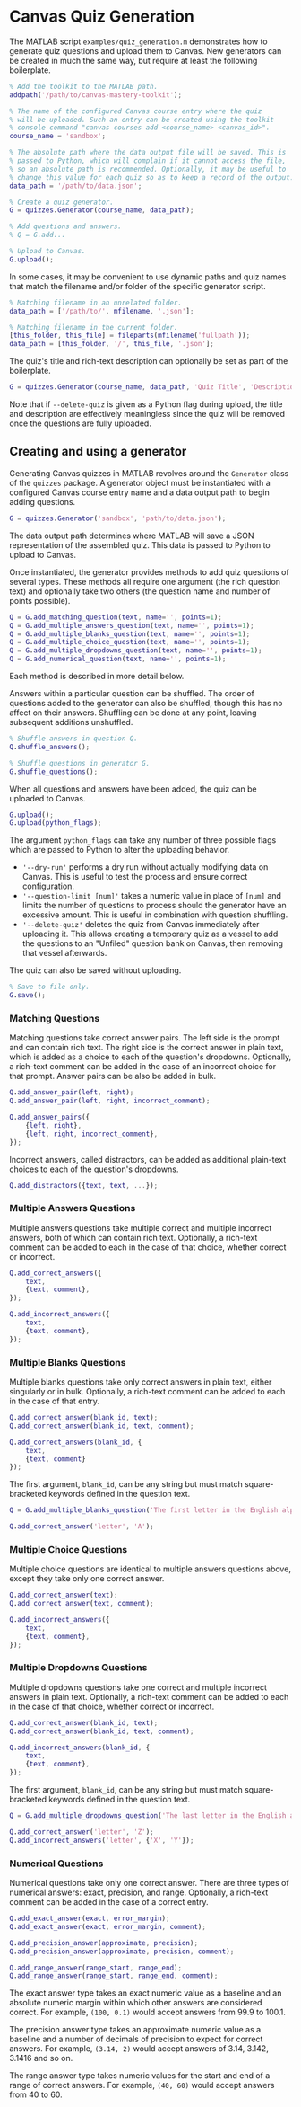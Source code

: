 # Canvas Quiz Generation

The MATLAB script `examples/quiz_generation.m` demonstrates how to generate quiz questions and upload them to Canvas. New generators can be created in much the same way, but require at least the following boilerplate.

```matlab
% Add the toolkit to the MATLAB path.
addpath('/path/to/canvas-mastery-toolkit');

% The name of the configured Canvas course entry where the quiz
% will be uploaded. Such an entry can be created using the toolkit
% console command "canvas courses add <course_name> <canvas_id>".
course_name = 'sandbox';

% The absolute path where the data output file will be saved. This is
% passed to Python, which will complain if it cannot access the file,
% so an absolute path is recommended. Optionally, it may be useful to
% change this value for each quiz so as to keep a record of the output.
data_path = '/path/to/data.json';

% Create a quiz generator.
G = quizzes.Generator(course_name, data_path);

% Add questions and answers.
% Q = G.add...

% Upload to Canvas.
G.upload();
```

In some cases, it may be convenient to use dynamic paths and quiz names that match the filename and/or folder of the specific generator script.

```matlab
% Matching filename in an unrelated folder.
data_path = ['/path/to/', mfilename, '.json'];

% Matching filename in the current folder.
[this_folder, this_file] = fileparts(mfilename('fullpath'));
data_path = [this_folder, '/', this_file, '.json'];
```

The quiz's title and rich-text description can optionally be set as part of the boilerplate.

```matlab
G = quizzes.Generator(course_name, data_path, 'Quiz Title', 'Description text');
```

Note that if `--delete-quiz` is given as a Python flag during upload, the title and description are effectively meaningless since the quiz will be removed once the questions are fully uploaded.

## Creating and using a generator

Generating Canvas quizzes in MATLAB revolves around the `Generator` class of the `quizzes` package. A generator object must be instantiated with a configured Canvas course entry name and a data output path to begin adding questions.

```matlab
G = quizzes.Generator('sandbox', 'path/to/data.json');
```

The data output path determines where MATLAB will save a JSON representation of the assembled quiz. This data is passed to Python to upload to Canvas.

Once instantiated, the generator provides methods to add quiz questions of several types. These methods all require one argument (the rich question text) and optionally take two others (the question name and number of points possible).

```matlab
Q = G.add_matching_question(text, name='', points=1);
Q = G.add_multiple_answers_question(text, name='', points=1);
Q = G.add_multiple_blanks_question(text, name='', points=1);
Q = G.add_multiple_choice_question(text, name='', points=1);
Q = G.add_multiple_dropdowns_question(text, name='', points=1);
Q = G.add_numerical_question(text, name='', points=1);
```

Each method is described in more detail below.

Answers within a particular question can be shuffled. The order of questions added to the generator can also be shuffled, though this has no affect on their answers. Shuffling can be done at any point, leaving subsequent additions unshuffled.

```matlab
% Shuffle answers in question Q.
Q.shuffle_answers();

% Shuffle questions in generator G.
G.shuffle_questions();
```

When all questions and answers have been added, the quiz can be uploaded to Canvas.

```matlab
G.upload();
G.upload(python_flags);
```

The argument `python_flags` can take any number of three possible flags which are passed to Python to alter the uploading behavior.

- `'--dry-run'` performs a dry run without actually modifying data on Canvas. This is useful to test the process and ensure correct configuration.
- `'--question-limit [num]'` takes a numeric value in place of `[num]` and limits the number of questions to process should the generator have an excessive amount. This is useful in combination with question shuffling.
- `'--delete-quiz'` deletes the quiz from Canvas immediately after uploading it. This allows creating a temporary quiz as a vessel to add the questions to an "Unfiled" question bank on Canvas, then removing that vessel afterwards.

The quiz can also be saved without uploading.

```matlab
% Save to file only.
G.save();
```

### Matching Questions

Matching questions take correct answer pairs. The left side is the prompt and can contain rich text. The right side is the correct answer in plain text, which is added as a choice to each of the question's dropdowns. Optionally, a rich-text comment can be added in the case of an incorrect choice for that prompt. Answer pairs can be also be added in bulk.

```matlab
Q.add_answer_pair(left, right);
Q.add_answer_pair(left, right, incorrect_comment);

Q.add_answer_pairs({
    {left, right},
    {left, right, incorrect_comment},
});
```

Incorrect answers, called distractors, can be added as additional plain-text choices to each of the question's dropdowns.

```matlab
Q.add_distractors({text, text, ...});
```

### Multiple Answers Questions

Multiple answers questions take multiple correct and multiple incorrect answers, both of which can contain rich text. Optionally, a rich-text comment can be added to each in the case of that choice, whether correct or incorrect.

```matlab
Q.add_correct_answers({
    text,
    {text, comment},
});

Q.add_incorrect_answers({
    text,
    {text, comment},
});
```

### Multiple Blanks Questions

Multiple blanks questions take only correct answers in plain text, either singularly or in bulk. Optionally, a rich-text comment can be added to each in the case of that entry.

```matlab
Q.add_correct_answer(blank_id, text);
Q.add_correct_answer(blank_id, text, comment);

Q.add_correct_answers(blank_id, {
    text,
    {text, comment}
});
```

The first argument, `blank_id`, can be any string but must match square-bracketed keywords defined in the question text.

```matlab
Q = G.add_multiple_blanks_question('The first letter in the English alphabet is [letter].');

Q.add_correct_answer('letter', 'A');
```

### Multiple Choice Questions

Multiple choice questions are identical to multiple answers questions above, except they take only one correct answer.

```matlab
Q.add_correct_answer(text);
Q.add_correct_answer(text, comment);

Q.add_incorrect_answers({
    text,
    {text, comment},
});
```

### Multiple Dropdowns Questions

Multiple dropdowns questions take one correct and multiple incorrect answers in plain text. Optionally, a rich-text comment can be added to each in the case of that choice, whether correct or incorrect.

```matlab
Q.add_correct_answer(blank_id, text);
Q.add_correct_answer(blank_id, text, comment);

Q.add_incorrect_answers(blank_id, {
    text,
    {text, comment},
});
```

The first argument, `blank_id`, can be any string but must match square-bracketed keywords defined in the question text.

```matlab
Q = G.add_multiple_dropdowns_question('The last letter in the English alphabet is [letter].');

Q.add_correct_answer('letter', 'Z');
Q.add_incorrect_answers('letter', {'X', 'Y'});
```

### Numerical Questions

Numerical questions take only one correct answer. There are three types of numerical answers: exact, precision, and range. Optionally, a rich-text comment can be added in the case of a correct entry.

```matlab
Q.add_exact_answer(exact, error_margin);
Q.add_exact_answer(exact, error_margin, comment);

Q.add_precision_answer(approximate, precision);
Q.add_precision_answer(approximate, precision, comment);

Q.add_range_answer(range_start, range_end);
Q.add_range_answer(range_start, range_end, comment);
```

The exact answer type takes an exact numeric value as a baseline and an absolute numeric margin within which other answers are considered correct. For example, `(100, 0.1)` would accept answers from 99.9 to 100.1.

The precision answer type takes an approximate numeric value as a baseline and a number of decimals of precision to expect for correct answers. For example, `(3.14, 2)` would accept answers of 3.14, 3.142, 3.1416 and so on.

The range answer type takes numeric values for the start and end of a range of correct answers. For example, `(40, 60)` would accept answers from 40 to 60.
